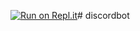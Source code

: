 [![Run on Repl.it](https://repl.it/badge/github/MateoIfran/discordbot)](https://repl.it/github/MateoIfran/discordbot)# discordbot